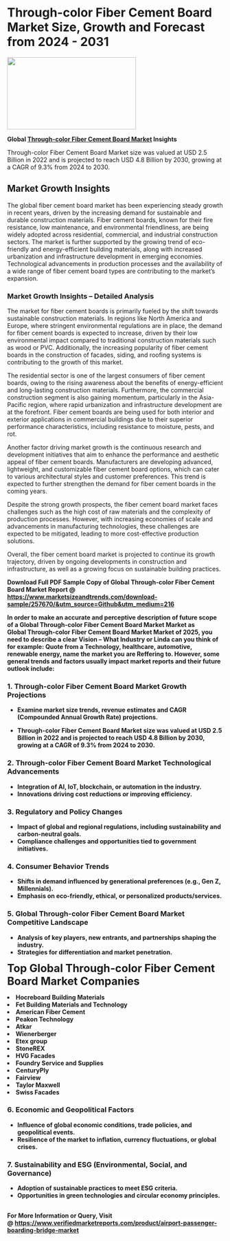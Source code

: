 <H1>Through-color Fiber Cement Board Market Size, Growth and Forecast from 2024 - 2031</H1><img class="aligncenter size-medium wp-image-584254" src="https://thirdeyenews.in/wp-content/uploads/2024/09/Global-Market-Research-300x168.jpeg" alt="" width="300" height="168" /><p><strong>Global&nbsp;<a href="https://www.marketsizeandtrends.com/download-sample/257670/&amp;utm_source=Github&utm_medium=216">Through-color Fiber Cement Board Market</a> Insights</strong></p><p>Through-color Fiber Cement Board Market size was valued at USD 2.5 Billion in 2022 and is projected to reach USD 4.8 Billion by 2030, growing at a CAGR of 9.3% from 2024 to 2030.</p><p><h2>Market Growth Insights</h2> <p>The global fiber cement board market has been experiencing steady growth in recent years, driven by the increasing demand for sustainable and durable construction materials. Fiber cement boards, known for their fire resistance, low maintenance, and environmental friendliness, are being widely adopted across residential, commercial, and industrial construction sectors. The market is further supported by the growing trend of eco-friendly and energy-efficient building materials, along with increased urbanization and infrastructure development in emerging economies. Technological advancements in production processes and the availability of a wide range of fiber cement board types are contributing to the market’s expansion.</p> <p><strong></strong></p> <h3>Market Growth Insights – Detailed Analysis</h3> <p>The market for fiber cement boards is primarily fueled by the shift towards sustainable construction materials. In regions like North America and Europe, where stringent environmental regulations are in place, the demand for fiber cement boards is expected to increase, driven by their low environmental impact compared to traditional construction materials such as wood or PVC. Additionally, the increasing popularity of fiber cement boards in the construction of facades, siding, and roofing systems is contributing to the growth of this market.</p> <p>The residential sector is one of the largest consumers of fiber cement boards, owing to the rising awareness about the benefits of energy-efficient and long-lasting construction materials. Furthermore, the commercial construction segment is also gaining momentum, particularly in the Asia-Pacific region, where rapid urbanization and infrastructure development are at the forefront. Fiber cement boards are being used for both interior and exterior applications in commercial buildings due to their superior performance characteristics, including resistance to moisture, pests, and rot.</p> <p>Another factor driving market growth is the continuous research and development initiatives that aim to enhance the performance and aesthetic appeal of fiber cement boards. Manufacturers are developing advanced, lightweight, and customizable fiber cement board options, which can cater to various architectural styles and customer preferences. This trend is expected to further strengthen the demand for fiber cement boards in the coming years.</p> <p>Despite the strong growth prospects, the fiber cement board market faces challenges such as the high cost of raw materials and the complexity of production processes. However, with increasing economies of scale and advancements in manufacturing technologies, these challenges are expected to be mitigated, leading to more cost-effective production solutions.</p> <p>Overall, the fiber cement board market is projected to continue its growth trajectory, driven by ongoing developments in construction and infrastructure, as well as a growing focus on sustainable building practices.</p> <p><strong></p><p><span class=""><strong>Download Full PDF Sample Copy of Global Through-color Fiber Cement Board Market Report</strong> @ <a href="https://www.marketsizeandtrends.com/download-sample/257670/&amp;utm_source=Github&utm_medium=216" target="_blank">https://www.marketsizeandtrends.com/download-sample/257670/&amp;utm_source=Github&utm_medium=216</a></span></p><p>In order to make an accurate and perceptive description of future scope of a Global&nbsp;Through-color Fiber Cement Board Market Market as Global&nbsp;Through-color Fiber Cement Board Market Market of 2025, you need to describe a clear Vision &ndash; What Industry or Linda can you think of for example: Quote from a Technology, healthcare, automotive, renewable energy, name the market you are Reffering to. However, some general trends and factors usually impact market reports and their future outlook include:</p><h3>1.&nbsp;<strong>Through-color Fiber Cement Board Market Growth Projections</strong></h3><ul><li>Examine market size trends, revenue estimates and CAGR (Compounded Annual Growth Rate) projections.</li><li><p>Through-color Fiber Cement Board Market size was valued at USD 2.5 Billion in 2022 and is projected to reach USD 4.8 Billion by 2030, growing at a CAGR of 9.3% from 2024 to 2030.</p></li></ul><h3>2.&nbsp;<strong>Through-color Fiber Cement Board Market Technological Advancements</strong></h3><ul><li>Integration of AI, IoT, blockchain, or automation in the industry.</li><li>Innovations driving cost reductions or improving efficiency.</li></ul><h3>3.&nbsp;<strong>Regulatory and Policy Changes</strong></h3><ul><li>Impact of global and regional regulations, including sustainability and carbon-neutral goals.</li><li>Compliance challenges and opportunities tied to government initiatives.</li></ul><h3>4.&nbsp;<strong>Consumer Behavior Trends</strong></h3><ul><li>Shifts in demand influenced by generational preferences (e.g., Gen Z, Millennials).</li><li>Emphasis on eco-friendly, ethical, or personalized products/services.</li></ul><h3>5.&nbsp;<strong>Global Through-color Fiber Cement Board Market Competitive Landscape</strong></h3><ul><li>Analysis of key players, new entrants, and partnerships shaping the industry.</li><li>Strategies for differentiation and market penetration.</li></ul><p data-pm-slice="1 1 []"><span style="color: inherit; font-family: inherit; font-size: 25px;">Top Global Through-color Fiber Cement Board Market Companies</span></p><div class="" data-test-id=""><p><li>Hocreboard Building Materials</li><li> Fet Building Materials and Technology</li><li> American Fiber Cement</li><li> Peakon Technology</li><li> Atkar</li><li> Wienerberger</li><li> Etex group</li><li> StoneREX</li><li> HVG Facades</li><li> Foundry Service and Supplies</li><li> CenturyPly</li><li> Fairview</li><li> Taylor Maxwell</li><li> Swiss Facades</li></p></div><h3>6.&nbsp;<strong>Economic and Geopolitical Factors</strong></h3><ul><li>Influence of global economic conditions, trade policies, and geopolitical events.</li><li>Resilience of the market to inflation, currency fluctuations, or global crises.</li></ul><h3>7.&nbsp;<strong>Sustainability and ESG (Environmental, Social, and Governance)</strong></h3><ul><li>Adoption of sustainable practices to meet ESG criteria.</li><li>Opportunities in green technologies and circular economy principles.</li></ul><h2><strong style="font-size: 14px;">For More Information or Query, Visit @&nbsp;</strong><a style="background-color: #ffffff; font-size: 14px;" href="https://www.marketsizeandtrends.com/report/through-color-fiber-cement-board-market/" target="_blank">https://www.verifiedmarketreports.com/product/airport-passenger-boarding-bridge-market</a></h2>
